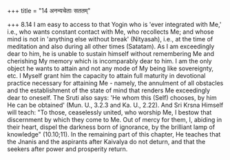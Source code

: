 +++
title = "14 अनन्यचेताः सततम्"

+++
8.14 I am easy to access to that Yogin who is 'ever integrated with Me,'
i.e., who wants constant contact with Me, who recollects Me; and whose mind is not in 'anything else without break' (Nityasah), i.e., at the time of meditation and also during all other times (Satatam). As I am exceedingly dear to him, he is unable to sustain himself without remembering Me and cherishing My memory which is incomparably dear to him. I am the only object he wants to attain and not any mode of My being like sovereignty, etc. I Myself grant him the capacity to attain full maturity in devotional practice necessary for attaining Me -
namely, the annulment of all obstacles and the establishment of the state of mind that renders Me exceedingly dear to oneself. The Sruti also says: 'He whom this (Self) chooses, by him He can be obtained'
(Mun. U., 3.2.3 and Ka. U., 2.22). And Sri Krsna Himself will teach: "To those, ceaselessly united, who worship Me, I bestow that discernment by which they come to Me. Out of mercy for them, I, abiding in their heart,
dispel the darkness born of ignorance, by the brilliant lamp of knowledge" (10.10;11). In the remaining part of this chapter, He teaches that the Jnanis and the aspirants after Kaivalya do not deturn, and that the seekers after power and prosperity return.

